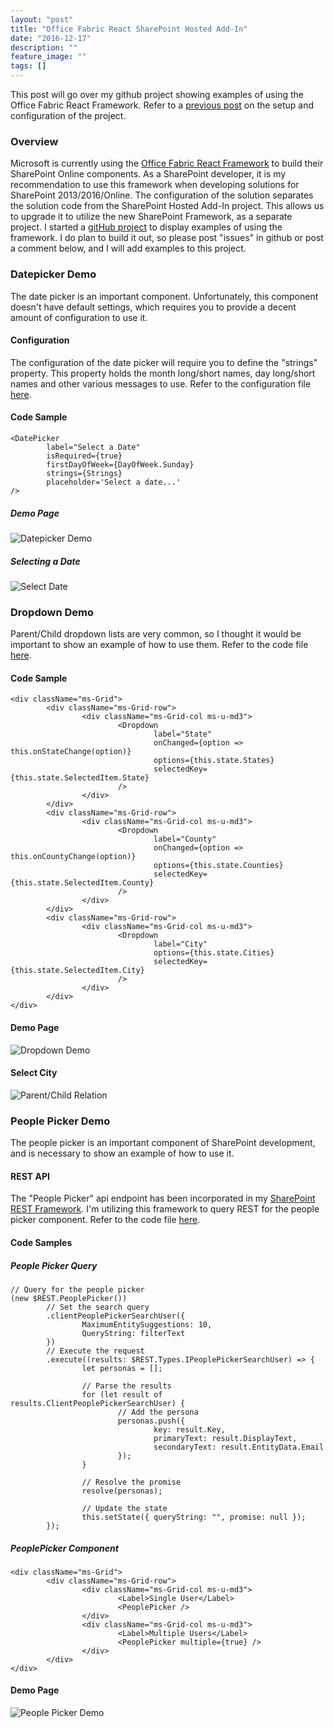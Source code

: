 ```yaml
---
layout: "post"
title: "Office Fabric React SharePoint Hosted Add-In"
date: "2016-12-17"
description: ""
feature_image: ""
tags: []
---
```


This post will go over my github project showing examples of using the Office Fabric React Framework. Refer to a [previous post](https://dattabase.com/blog/sharepoint-app-fabric-ui-react-part-1-3) on the setup and configuration of the project.

<!--more-->

### Overview

Microsoft is currently using the [Office Fabric React Framework](https://dev.office.com/fabric) to build their SharePoint Online components. As a SharePoint developer, it is my recommendation to use this framework when developing solutions for SharePoint 2013/2016/Online. The configuration of the solution separates the solution code from the SharePoint Hosted Add-In project. This allows us to upgrade it to utilize the new SharePoint Framework, as a separate project. I started a [gitHub project](https://github.com/gunjandatta/sprest-fabric-react) to display examples of using the framework. I do plan to build it out, so please post "issues" in github or post a comment below, and I will add examples to this project.

### Datepicker Demo

The date picker is an important component. Unfortunately, this component doesn't have default settings, which requires you to provide a decent amount of configuration to use it.

#### Configuration

The configuration of the date picker will require you to define the "strings" property. This property holds the month long/short names, day long/short names and other various messages to use. Refer to the configuration file [here](https://github.com/gunjandatta/sprest-fabric-react/blob/master/SPREST.FabricReact/SPREST.FabricReact.UX/src/components/Datepicker/strings.tsx).

#### Code Sample

```
<DatePicker
        label="Select a Date"
        isRequired={true}
        firstDayOfWeek={DayOfWeek.Sunday}
        strings={Strings}
        placeholder='Select a date...'
/>

```

##### Demo Page

![Datepicker Demo](https://dattabase.com/blog/wp-content/uploads/2016/12/Datepicker.png)

##### Selecting a Date

![Select Date](https://dattabase.com/blog/wp-content/uploads/2016/12/SelectDate.png)

### Dropdown Demo

Parent/Child dropdown lists are very common, so I thought it would be important to show an example of how to use them. Refer to the code file [here](https://github.com/gunjandatta/sprest-fabric-react/blob/master/SPREST.FabricReact/SPREST.FabricReact.UX/src/components/Dropdown/demo.tsx).

#### Code Sample

```
<div className="ms-Grid">
        <div className="ms-Grid-row">
                <div className="ms-Grid-col ms-u-md3">
                        <Dropdown
                                label="State"
                                onChanged={option => this.onStateChange(option)}
                                options={this.state.States}
                                selectedKey={this.state.SelectedItem.State}
                        />
                </div>
        </div>
        <div className="ms-Grid-row">
                <div className="ms-Grid-col ms-u-md3">
                        <Dropdown
                                label="County"
                                onChanged={option => this.onCountyChange(option)}
                                options={this.state.Counties}
                                selectedKey={this.state.SelectedItem.County}
                        />
                </div>
        </div>
        <div className="ms-Grid-row">
                <div className="ms-Grid-col ms-u-md3">
                        <Dropdown
                                label="City"
                                options={this.state.Cities}
                                selectedKey={this.state.SelectedItem.City}
                        />
                </div>
        </div>
</div>

```

#### Demo Page

![Dropdown Demo](https://dattabase.com/blog/wp-content/uploads/2016/12/Dropdown.png)

#### Select City

![Parent/Child Relation](https://dattabase.com/blog/wp-content/uploads/2016/12/ParentChild.png)

### People Picker Demo

The people picker is an important component of SharePoint development, and is necessary to show an example of how to use it.

#### REST API

The "People Picker" api endpoint has been incorporated in my [SharePoint REST Framework](https://gunjandatta.github.io/sprest). I'm utilizing this framework to query REST for the people picker component. Refer to the code file [here](https://github.com/gunjandatta/sprest-fabric-react/blob/master/SPREST.FabricReact/SPREST.FabricReact.UX/src/components/PeoplePicker/peoplePicker.tsx).

#### Code Samples

##### People Picker Query

```
// Query for the people picker
(new $REST.PeoplePicker())
        // Set the search query
        .clientPeoplePickerSearchUser({
                MaximumEntitySuggestions: 10,
                QueryString: filterText
        })
        // Execute the request
        .execute((results: $REST.Types.IPeoplePickerSearchUser) => {
                let personas = [];

                // Parse the results
                for (let result of results.ClientPeoplePickerSearchUser) {
                        // Add the persona
                        personas.push({
                                key: result.Key,
                                primaryText: result.DisplayText,
                                secondaryText: result.EntityData.Email
                        });
                }

                // Resolve the promise
                resolve(personas);

                // Update the state
                this.setState({ queryString: "", promise: null });
        });

```

##### PeoplePicker Component

```
<div className="ms-Grid">
        <div className="ms-Grid-row">
                <div className="ms-Grid-col ms-u-md3">
                        <Label>Single User</Label>
                        <PeoplePicker />
                </div>
                <div className="ms-Grid-col ms-u-md3">
                        <Label>Multiple Users</Label>
                        <PeoplePicker multiple={true} />
                </div>
        </div>
</div>

```

#### Demo Page

![People Picker Demo](https://dattabase.com/blog/wp-content/uploads/2016/12/PeoplePicker.png)
